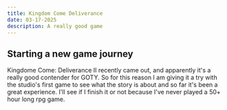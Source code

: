 ```yaml
---
title: Kingdom Come Deliverance
date: 03-17-2025
description: A really good game
---
```


## Starting a new game journey

Kingdome Come: Deliverance II recently came out, and apparently it's a really
good contender for GOTY. So for this reason I am giving it a try with the studio's
first game to see what the story is about and so far it's been a great experience.
I'll see if I finish it or not because I've never played a 50+ hour long rpg game.
